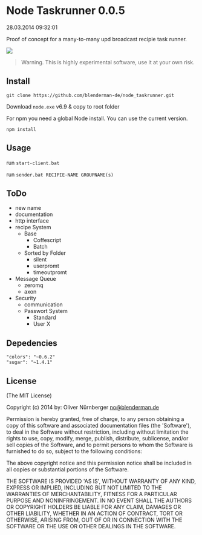 
Node Taskrunner 0.0.5
=====================
28.03.2014 09:32:01 

Proof of concept for a many-to-many upd broadcast recipie task runner. 

![](https://s3-eu-west-1.amazonaws.com/uploads-eu.hipchat.com/56830/387870/b5KGzMYhD3ns4O2/node-taskrunner.png)

> Warning.  This is highly experimental software, use it at your own risk.




Install
------- 

	git clone https://github.com/blenderman-de/node_taskrunner.git


Download `node.exe` v6.9 & copy to root folder

For npm you need a global Node install. You can use the current version. 


	npm install

Usage
-----

run `start-client.bat`

run `sender.bat RECIPIE-NAME GROUPNAME(s)`


ToDo
----

- new name
- documentation
- http interface 
- recipe System
	- Base
		- Coffescript
		- Batch
	- Sorted by Folder
		- silent
		- userpromt
		- timeoutpromt
- Message Queue 
	- zeromq
	- axon
- Security
	- communication
	- Passwort System
		- Standard
		- User X   


Depedencies
-----------


    "colors": "~0.6.2"
    "sugar": "~1.4.1"


License
-------

(The MIT License)

Copyright (c) 2014 by: Oliver Nürnberger <no@blenderman.de>

Permission is hereby granted, free of charge, to any person obtaining a copy of this software and associated documentation files (the 'Software'), to deal in the Software without restriction, including without limitation the rights to use, copy, modify, merge, publish, distribute, sublicense, and/or sell copies of the Software, and to permit persons to whom the Software is furnished to do so, subject to the following conditions:

The above copyright notice and this permission notice shall be included in all copies or substantial portions of the Software.

THE SOFTWARE IS PROVIDED 'AS IS', WITHOUT WARRANTY OF ANY KIND, EXPRESS OR IMPLIED, INCLUDING BUT NOT LIMITED TO THE WARRANTIES OF MERCHANTABILITY, FITNESS FOR A PARTICULAR PURPOSE AND NONINFRINGEMENT. IN NO EVENT SHALL THE AUTHORS OR COPYRIGHT HOLDERS BE LIABLE FOR ANY CLAIM, DAMAGES OR OTHER LIABILITY, WHETHER IN AN ACTION OF CONTRACT, TORT OR OTHERWISE, ARISING FROM, OUT OF OR IN CONNECTION WITH THE SOFTWARE OR THE USE OR OTHER DEALINGS IN THE SOFTWARE.